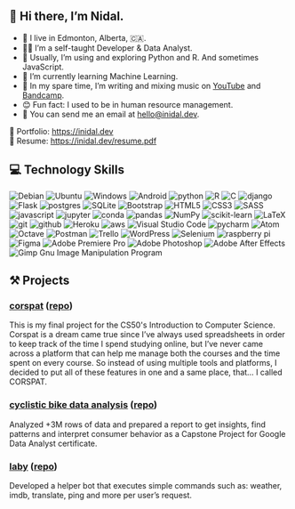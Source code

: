 ## 👋 Hi there, I’m Nidal.

- 📍 I live in Edmonton, Alberta, 🇨🇦.
- 👨‍💻 I’m a self-taught Developer & Data Analyst.
- 🐍 Usually, I’m using and exploring Python and R. And sometimes JavaScript. 
- 🌱 I’m currently learning Machine Learning.
- 🎵 In my spare time, I’m writing and mixing music on [YouTube](https://www.youtube.com/Edmyria) and [Bandcamp](https://edmyria.bandcamp.com/).
- 😊 Fun fact: I used to be in human resource management.
- 📧 You can send me an email at hello@inidal.dev.

🔗 Portfolio: https://inidal.dev  
📃 Resume: https://inidal.dev/resume.pdf

## 💻 Technology Skills
![Debian](https://img.shields.io/badge/Debian-D70A53?style=for-the-badge&logo=debian&logoColor=white)
![Ubuntu](https://img.shields.io/badge/Ubuntu-E95420?style=for-the-badge&logo=ubuntu&logoColor=white)
![Windows](https://img.shields.io/badge/Windows-0078D6?style=for-the-badge&logo=windows&logoColor=white)
![Android](https://img.shields.io/badge/Android-3DDC84?style=for-the-badge&logo=android&logoColor=white)
![python](https://img.shields.io/badge/python%20-%2314354C.svg?&style=for-the-badge&logo=python&logoColor=white)
![R](https://img.shields.io/badge/r-%23276DC3.svg?style=for-the-badge&logo=r&logoColor=white)
![C](https://img.shields.io/badge/c-%2300599C.svg?style=for-the-badge&logo=c&logoColor=white)
![django](https://img.shields.io/badge/django%20-%23092E20.svg?&style=for-the-badge&logo=django&logoColor=white)
![Flask](https://img.shields.io/badge/flask-%23000.svg?style=for-the-badge&logo=flask&logoColor=white)
![postgres](https://img.shields.io/badge/postgres-%23316192.svg?&style=for-the-badge&logo=postgresql&logoColor=white)
![SQLite](https://img.shields.io/badge/sqlite-%2307405e.svg?style=for-the-badge&logo=sqlite&logoColor=white)
![Bootstrap](https://img.shields.io/badge/bootstrap-%23563D7C.svg?style=for-the-badge&logo=bootstrap&logoColor=white)
![HTML5](https://img.shields.io/badge/html5-%23E34F26.svg?style=for-the-badge&logo=html5&logoColor=white)
![CSS3](https://img.shields.io/badge/css3-%231572B6.svg?style=for-the-badge&logo=css3&logoColor=white)
![SASS](https://img.shields.io/badge/SASS-hotpink.svg?style=for-the-badge&logo=SASS&logoColor=white)
![javascript](https://img.shields.io/badge/javascript%20-%23323330.svg?&style=for-the-badge&logo=javascript&logoColor=%23F7DF1E)
![jupyter](https://img.shields.io/badge/Jupyter%20-%23F37626.svg?&style=for-the-badge&logo=Jupyter&logoColor=white)
![conda](https://img.shields.io/badge/conda%20-%2342B029.svg?&style=for-the-badge&logo=anaconda&logoColor=white)
![pandas](https://img.shields.io/badge/pandas%20-%23150458.svg?&style=for-the-badge&logo=pandas&logoColor=white)
![NumPy](https://img.shields.io/badge/numpy-%23013243.svg?style=for-the-badge&logo=numpy&logoColor=white)
![scikit-learn](https://img.shields.io/badge/scikit--learn-%23F7931E.svg?style=for-the-badge&logo=scikit-learn&logoColor=white)
![LaTeX](https://img.shields.io/badge/latex-%23008080.svg?style=for-the-badge&logo=latex&logoColor=white)
![git](https://img.shields.io/badge/git%20-%23F05033.svg?&style=for-the-badge&logo=git&logoColor=white)
![github](https://img.shields.io/badge/github%20actions%20-%232671E5.svg?&style=for-the-badge&logo=github%20actions&logoColor=white)
![Heroku](https://img.shields.io/badge/heroku-%23430098.svg?style=for-the-badge&logo=heroku&logoColor=white)
![aws](https://img.shields.io/badge/AWS%20-%23FF9900.svg?&style=for-the-badge&logo=amazon-aws&logoColor=white)
![Visual Studio Code](https://img.shields.io/badge/Visual%20Studio%20Code-0078d7.svg?style=for-the-badge&logo=visual-studio-code&logoColor=white)
![pycharm](https://img.shields.io/badge/pycharm-%23000000.svg?&style=for-the-badge&logo=pycharm&logoColor=white)
![Atom](https://img.shields.io/badge/Atom-%2366595C.svg?style=for-the-badge&logo=atom&logoColor=white)
![Octave](https://img.shields.io/badge/OCTAVE-darkblue?style=for-the-badge&logo=octave&logoColor=fcd683)
![Postman](https://img.shields.io/badge/Postman-FF6C37?style=for-the-badge&logo=postman&logoColor=white)
![Trello](https://img.shields.io/badge/Trello-%23026AA7.svg?style=for-the-badge&logo=Trello&logoColor=white)
![WordPress](https://img.shields.io/badge/WordPress-%23117AC9.svg?style=for-the-badge&logo=WordPress&logoColor=white)
![Selenium](https://img.shields.io/badge/-selenium-%43B02A?style=for-the-badge&logo=selenium&logoColor=white)
![raspberry pi](https://img.shields.io/badge/RASPBERRY%20PI-%23C51A4A.svg?&style=for-the-badge&logo=raspberry%20pi&logoColor=white)
![Figma](https://img.shields.io/badge/figma-%23F24E1E.svg?style=for-the-badge&logo=figma&logoColor=white)
![Adobe Premiere Pro](https://img.shields.io/badge/Adobe%20Premiere%20Pro-9999FF.svg?style=for-the-badge&logo=Adobe%20Premiere%20Pro&logoColor=white)
![Adobe Photoshop](https://img.shields.io/badge/adobephotoshop-%2331A8FF.svg?style=for-the-badge&logo=adobephotoshop&logoColor=white)
![Adobe After Effects](https://img.shields.io/badge/Adobe%20After%20Effects-9999FF.svg?style=for-the-badge&logo=Adobe%20After%20Effects&logoColor=white)
![Gimp Gnu Image Manipulation Program](https://img.shields.io/badge/Gimp-657D8B?style=for-the-badge&logo=gimp&logoColor=FFFFFF)

## ⚒️ Projects
### [corspat](https://corspat.herokuapp.com/) ([repo](https://github.com/inidal/corspat))
This is my final project for the CS50's Introduction to Computer Science. Corspat is a dream came true since I’ve always used spreadsheets in order to keep track of the time I spend studying online, but I’ve never came across a platform that can help me manage both the courses and the time spent on every course. So instead of using multiple tools and platforms, I decided to put all of these features in one and a same place, that… I called CORSPAT.

### [cyclistic bike data analysis](https://inidal.github.io/ggl-data-capstone/) ([repo](https://github.com/inidal/ggl-data-capstone))
Analyzed +3M rows of data and prepared a report to get insights, find patterns and interpret consumer behavior as a Capstone Project for Google Data Analyst certificate.

### [laby](https://discord.gg/7fxhVstURu) ([repo](https://github.com/inidal/laby-bot))
Developed a helper bot that executes simple commands such as: weather, imdb, translate, ping and more per user’s request.
